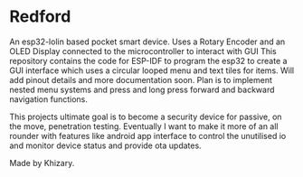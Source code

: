 # Redford
An esp32-lolin based pocket smart device. Uses a Rotary Encoder and an OLED Display connected to the microcontroller to interact with GUI
This repository contains the code for ESP-IDF to program the esp32 to create a GUI interface which uses a circular looped menu and text tiles for items. Will add pinout details and more documentation soon. Plan is to implement nested menu systems and press and long press forward and backward navigation functions.

This projects ultimate goal is to become a security device for passive, on the move, penetration testing. Eventually I want to make it more of an all rounder with features like android app interface to control the unutilised io and monitor device status and provide ota updates.

Made by Khizary.
